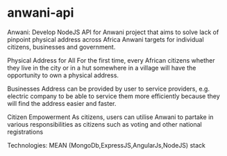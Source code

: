 # anwani-api
Anwani:
Develop NodeJS API for Anwani project that aims to solve lack of pinpoint physical address across Africa
Anwani targets for individual citizens, businesses and government.

Physical Address for All
For the first time, every African citizens whether they live in the city or in a hut somewhere in a village will have the opportunity to own a physical address.

Businesses
Address can be provided by user to service providers, e.g. electric company to be able to service them more efficiently because they will find the address easier and faster.

Citizen Empowerment
As citizens, users can utilise Anwani to partake in various responsibilities as citizens such as voting and other national registrations

Technologies: MEAN (MongoDb,ExpressJS,AngularJs,NodeJS) stack
